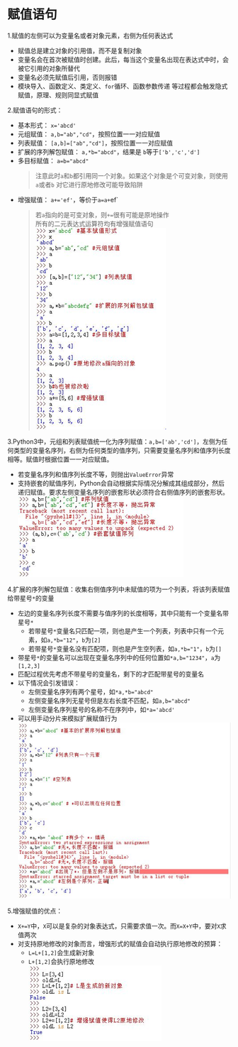 <!--
    作者：华校专
    email: huaxz1986@163.com
**  本文档可用于个人学习目的，不得用于商业目的  **
-->
# 赋值语句
1.赋值的左侧可以为变量名或者对象元素，右侧为任何表达式

* 赋值总是建立对象的引用值，而不是复制对象
* 变量名会在首次被赋值时创建。此后，每当这个变量名出现在表达式中时，会被它引用的对象所替代
* 变量名必须先赋值后引用，否则报错
* 模块导入、函数定义、类定义、`for`循环、函数参数传递 等过程都会触发隐式赋值，原理、规则同显式赋值

2.赋值语句的形式：

* 基本形式： `x='abcd'`
* 元组赋值： `a,b="ab","cd"`，按照位置一一对应赋值
* 列表赋值： `[a,b]=["ab","cd"]`，按照位置一一对应赋值
* 扩展的序列解包赋值： `a,*b="abcd"`，结果是 `b`等于`['b','c','d']`
* 多目标赋值： `a=b="abcd"`
	>注意此时`a`和`b`都引用同一个对象。如果这个对象是个可变对象，则使用`a`或者`b`
	  对它进行原地修改可能导致陷阱
* 增强赋值： `a+='ef'`，等价于`a=a+`ef`
	>若`a`指向的是可变对象，则`+=`很有可能是原地操作  
	> 所有的二元表达式运算符均有增强赋值语句  
![赋值语句](../imgs/python_11_1.JPG)

3.Python3中，元组和列表赋值统一化为序列赋值：`a,b=['ab','cd']`，左侧为任何类型的变量名序列，右侧为任何类型的值序列，只需要变量名序列和值序列长度相等。赋值时根据位置一一对应赋值。

* 若变量名序列和值序列长度不等，则抛出`ValueError`异常
* 支持嵌套的赋值序列，Python会自动根据实际情况分解成其组成部分，然后递归赋值。要求左侧变量名序列的嵌套形状必须符合右侧值序列的嵌套形状。  
![序列赋值和嵌套序列赋值](../imgs/python_11_2.JPG)

4.扩展的序列解包赋值：收集右侧值序列中未赋值的项为一个列表，将该列表赋值给带星号`*`的变量

* 左边的变量名序列长度不需要与值序列的长度相等，其中只能有一个变量名带星号`*`
	* 若带星号`*`变量名只匹配一项，则也是产生一个列表，列表中只有一个元素，如`a,*b="12"`，`b`为`[2]`
	* 若带星号`*`变量名没有匹配项，则也是产生空列表，如`a,*b="1"`，`b`为`[]`
* 带星号`*`的变量名可以出现在变量名序列中的任何位置如`*a,b="1234"`，`a`为`[1,2,3]`
* 匹配过程优先考虑不带星号的变量名，剩下的才匹配带星号的变量名
* 以下情况会引发错误：
	* 左侧变量名序列有两个星号，如`*a,*b="abcd"`
	* 左侧变量名序列无星号但是左右长度不匹配，如`a,b="abcd"`
	* 左侧变量名序列星号的名称不在序列中，如`*a='abcd'`
* 可以用手动分片来模拟扩展赋值行为  
![扩展的序列解包赋值](../imgs/python_11_3.JPG)

5.增强赋值的优点：

* `X+=Y`中，`X`可以是复杂的对象表达式，只需要求值一次。而`X=X+Y`中，要对`X`求值两次
* 对支持原地修改的对象而言，增强形式的赋值会自动执行原地修改的预算：
	* `L=L+[1,2]`会生成新对象
	* `L+[1,2]`会执行原地修改  
![增强赋值](../imgs/python_11_4.JPG)
	



